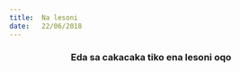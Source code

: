 ```yaml
---
title:  Na lesoni
date:   22/06/2018
---
```


### <center>Eda sa cakacaka tiko ena lesoni oqo</center>